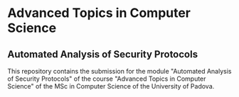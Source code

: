 # Advanced Topics in Computer Science
## Automated Analysis of Security Protocols

This repository contains the submission for the module "Automated Analysis of Security Protocols" of the course "Advanced Topics in Computer Science" of the MSc in Computer Science of the University of Padova.